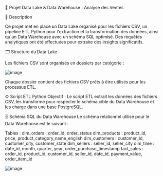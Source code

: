 🚀 Projet Data Lake & Data Warehouse : Analyse des Ventes

📑 Description

Ce projet met en place un Data Lake organisé pour les fichiers CSV, un pipeline ETL Python pour l'extraction et la transformation des données, ainsi qu'un Data Warehouse avec un schéma SQL optimisé. Des requêtes analytiques ont été effectuées pour extraire des insights significatifs.

🗂️ Structure du Data Lake

Les fichiers CSV sont organisés en dossiers par catégorie :

![image](https://github.com/user-attachments/assets/1791f89d-2e4e-40d2-918a-3bf5317202b4)

Chaque dossier contient des fichiers CSV prêts à être utilisés pour les processus ETL.

⚙️ Script ETL Python
Objectif :
Le script ETL extrait les données des fichiers CSV, les transforme pour respecter le schéma cible du Data Warehouse et les charge dans une base PostgreSQL.

🗄️ Schéma SQL du Data Warehouse
Le schéma relationnel utilisé pour le Data Warehouse est le suivant :


Tables :
dim_orders : order_id, order_status
dim_products : product_id, price, product_category_name_english
dim_customers : customer_id, customer_city, customer_state
dim_sellers : seller_id, seller_city
dim_time : date_id, month, quarter, year, order_purchase_timestamp
fact_sales : order_id, product_id, customer_id, seller_id, date_id, payment_value, order_item_id

![image](https://github.com/user-attachments/assets/92a410d9-9a41-4cfe-adc8-98cc15515354)

